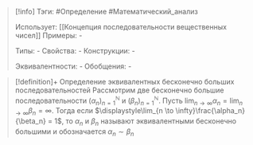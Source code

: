 > [!info]
> Тэги: #Определение #Математический_анализ   
> 
> Использует: [[Концепция последовательности вещественных чисел]]
> Примеры: *-*
> 
> Типы: *-*
> Свойства: *-*
> Конструкции: *-*
> 
> Эквивалентности: *-*
> Обобщения: *-*

> [!definition]+ Определение эквивалентных бесконечно больших последовательностей
> Рассмотрим две бесконечно большие последовательности $(\alpha_n)_{n=1}^{\mathbb N}$ и $(\beta_n)_{n=1}^{\mathbb N}$. Пусть $\displaystyle\lim_{n \to \infty}\alpha_n = \lim_{n \to \infty}\beta_n = \infty$. Тогда если $\displaystyle\lim_{n \to \infty}\frac{\alpha_n}{\beta_n} = 1$, то $\alpha_n$ и $\beta_n$ называют эквивалентными бесконечно большими и обозначается $\alpha_n \sim \beta_n$